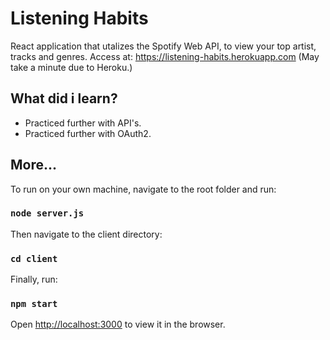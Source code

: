 # Listening Habits

React application that utalizes the Spotify Web API, to view your top artist, tracks
and genres.
Access at: <https://listening-habits.herokuapp.com>
(May take a minute due to Heroku.)

## What did i learn?

- Practiced further with API's.
- Practiced further with OAuth2.

## More...

To run on your own machine, navigate to the root folder and run:

### `node server.js`

Then navigate to the client directory:

### `cd client`

Finally, run:

### `npm start`

Open [http://localhost:3000](http://localhost:3000) to view it in the browser.
